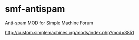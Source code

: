 smf-antispam
============

Anti-spam MOD for Simple Machine Forum

http://custom.simplemachines.org/mods/index.php?mod=3851

